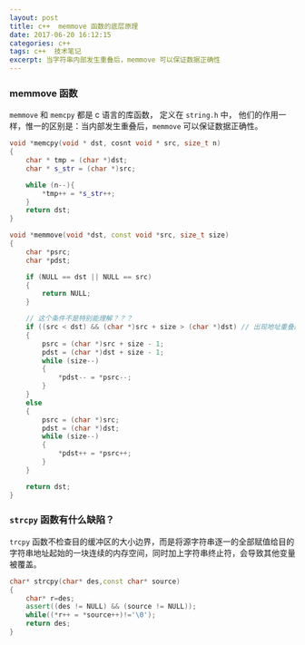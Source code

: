 ```yaml
---
layout: post
title: c++  memmove 函数的底层原理
date: 2017-06-20 16:12:15
categories: c++  
tags: c++  技术笔记
excerpt: 当字符串内部发生重叠后，memmove 可以保证数据正确性
---
```


### memmove 函数

`memmove`  和 `memcpy` 都是 c 语言的库函数， 定义在 `string.h` 中， 他们的作用一样，惟一的区别是：当内部发生重叠后，`memmove` 可以保证数据正确性。
```c++
void *memcpy(void * dst, cosnt void * src, size_t n)
{
	char * tmp = (char *)dst; 
	char * s_str = (char *)src; 

	while (n--){
		*tmp++ = *s_str++; 
	}
	return dst; 
}

void *memmove(void *dst, const void *src, size_t size)
{
    char *psrc;
    char *pdst;

    if (NULL == dst || NULL == src)
    {
        return NULL;
    }

	// 这个条件不是特别能理解？？？
    if ((src < dst) && (char *)src + size > (char *)dst) // 出现地址重叠的情况，自后向前拷贝
    {
        psrc = (char *)src + size - 1;
        pdst = (char *)dst + size - 1;
        while (size--)
        {
            *pdst-- = *psrc--;
        }
    }
    else
    {
        psrc = (char *)src;
        pdst = (char *)dst;
        while (size--)
        {
            *pdst++ = *psrc++;
        }
    }

    return dst;
}
```

### `strcpy` 函数有什么缺陷？

`trcpy` 函数不检查目的缓冲区的大小边界，而是将源字符串逐一的全部赋值给目的字符串地址起始的一块连续的内存空间，同时加上字符串终止符，会导致其他变量被覆盖。

```c++
char* strcpy(char* des,const char* source)
{
    char* r=des;
    assert((des != NULL) && (source != NULL));
    while((*r++ = *source++)!='\0');
    return des;
}
```